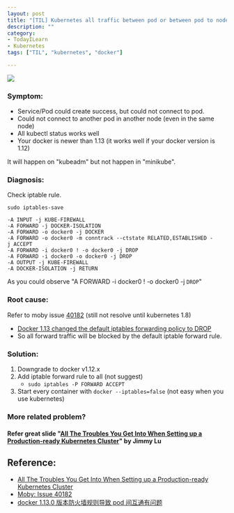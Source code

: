 ```yaml
---
layout: post
title: "[TIL] Kubernetes all traffic between pod or between pod to node are drop"
description: ""
category: 
- TodayILearn
- Kubernetes
tags: ["TIL", "kubernetes", "docker"]

---
```


![](http://kubernetes.io/images/nav_logo.svg)


### Symptom:

- Service/Pod could create success, but could not connect to pod.
- Could not connect to another pod in another node (even in the same node)
- All kubectl status works well
- Your docker is newer than 1.13 (it works well if your docker version is 1.12)

It will happen on "kubeadm" but not happen in "minikube".

### Diagnosis:

Check iptable rule.

```
sudo iptables-save

-A INPUT -j KUBE-FIREWALL
-A FORWARD -j DOCKER-ISOLATION
-A FORWARD -o docker0 -j DOCKER
-A FORWARD -o docker0 -m conntrack --ctstate RELATED,ESTABLISHED -
j ACCEPT
-A FORWARD -i docker0 ! -o docker0 -j DROP
-A FORWARD -i docker0 -o docker0 -j DROP
-A OUTPUT -j KUBE-FIREWALL
-A DOCKER-ISOLATION -j RETURN
```

As you could observe "A FORWARD -i docker0 ! -o docker0 -j `DROP`"


### Root cause:

Refer to moby issue [40182](https://github.com/kubernetes/kubernetes/issues/40182) (still not resolve until kubernetes 1.8)

- [Docker 1.13 changed the default iptables forwarding policy to DROP](https://github.com/moby/moby/pull/28257)
- So all forward traffic will be blocked by the default iptable forward rule.

### Solution:

1. Downgrade to docker v1.12.x
2. Add iptable forward rule to all (not suggest)
	- `sudo iptables -P FORWARD ACCEPT`
3. Start every container with `docker --iptables=false` (not easy when you use kubernetes)


### More related problem?

#### Refer great slide "[All The Troubles You Get Into When Setting up a Production-ready Kubernetes Cluster](http://s.itho.me/day/2017/k8s/1020-1100%20All%20The%20Troubles%20You%20Get%20Into%20When%20Setting%20Up%20a%20Production-ready%20Kubernetes%20Cluster.pdf)" by Jimmy Lu

## Reference:

- [All The Troubles You Get Into When Setting up a Production-ready Kubernetes Cluster](http://s.itho.me/day/2017/k8s/1020-1100%20All%20The%20Troubles%20You%20Get%20Into%20When%20Setting%20Up%20a%20Production-ready%20Kubernetes%20Cluster.pdf)
- [Moby: Issue 40182](https://github.com/kubernetes/kubernetes/issues/40182)
- [docker 1.13.0 版本防火墙规则导致 pod 间互通有问题](https://github.com/k8sp/sextant/issues/525)

